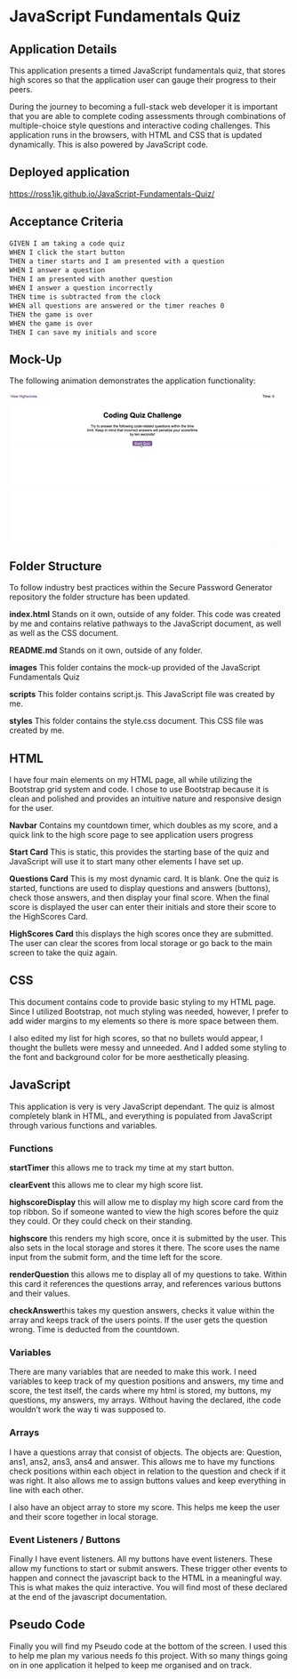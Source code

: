 # JavaScript Fundamentals Quiz 

## Application Details

This application presents a timed JavaScript fundamentals quiz, that stores high scores so that the application user can gauge their progress to their peers. 

During the journey to becoming a full-stack web developer it is important that you are able to complete coding assessments through combinations of multiple-choice style questions and interactive coding challenges. This application runs in the browsers, with HTML and CSS that is updated dynamically. This is also powered by JavaScript code. 

## Deployed application 
https://ross1jk.github.io/JavaScript-Fundamentals-Quiz/

## Acceptance Criteria

```
GIVEN I am taking a code quiz
WHEN I click the start button
THEN a timer starts and I am presented with a question
WHEN I answer a question
THEN I am presented with another question
WHEN I answer a question incorrectly
THEN time is subtracted from the clock
WHEN all questions are answered or the timer reaches 0
THEN the game is over
WHEN the game is over
THEN I can save my initials and score
```


## Mock-Up

The following animation demonstrates the application functionality:

![code quiz](./images/04-web-apis-homework-demo.gif)


## Folder Structure

To follow industry best practices within the Secure Password Generator repository the folder structure has been updated.

**index.html** Stands on it own, outside of any folder. This code was created by me and contains relative pathways to the JavaScript document, as well as well as the CSS document. 

**README.md** Stands on it own, outside of any folder.

**images** This folder contains the mock-up provided of the JavaScript Fundamentals Quiz

**scripts** This folder contains script.js. This JavaScript file was created by me. 

**styles** This folder contains the style.css document. This CSS file was created by me. 

## HTML 

I have four main elements on my HTML page, all while utilizing the Bootstrap grid system and code. I chose to use Bootstrap because it is clean and polished and provides an intuitive nature and responsive design for the user. 

**Navbar** Contains my countdown timer, which doubles as my score, and a quick link to the high score page to see application users progress

**Start Card** This is static, this provides the starting base of the quiz and JavaScript will use it to start many other elements I have set up. 

**Questions Card** This is my most dynamic card. It is blank. One the quiz is started, functions are used to display questions and answers (buttons), check those answers, and then display your final score. When the final score is displayed the user can enter their initials and store their score to the HighScores Card. 

**HighScores Card** this displays the high scores once they are submitted. The user can clear the scores from local storage or go back to the main screen to take the quiz again. 

## CSS 

This document contains code to provide basic styling to my HTML page. Since I utilized Bootstrap, not much styling was needed, however, I prefer to add wider margins to my elements so there is more space between them. 

I also edited my list for high scores, so that no bullets would appear, I thought the bullets were messy and unneeded. And I added some styling to the font and background color for be more aesthetically pleasing. 



## JavaScript 

This application is very is very JavaScript dependant. The quiz is almost completely blank in HTML, and everything is populated from JavaScript through various functions and variables. 

### Functions

**startTimer** this allows me to track my time at my start button. 

**clearEvent** this allows me to clear my high score list. 

**highscoreDisplay** this will allow me to display my high score card from the top ribbon. So if someone wanted to view the high scores before the quiz they could. Or they could check on their standing. 

**highscore** this renders my high score, once it is submitted by the user. This also sets in the local storage and stores it there. The score uses the name input from the submit form, and the time left for the score. 

**renderQuestion** this allows me to display all of my questions to take. Within this card it references the questions array, and references various buttons and their values. 

**checkAnswer**this takes my question answers, checks it value within the array and keeps track of the users points. If the user gets the question wrong. Time is deducted from the countdown. 

### Variables 
There are many variables that are needed to make this work. I need variables to keep track of my question positions and answers, my time and score, the test itself, the cards where my html is stored, my buttons, my questions, my answers, my arrays. Without having the declared, ithe code wouldn’t work the way ti was supposed to. 

### Arrays 
I have a questions array that consist of objects. The objects are: Question, ans1, ans2, ans3, ans4 and answer. This allows me to have my functions check positions within each object in relation to the question and check if it was right. It also allows me to assign buttons values and keep everything in line with each other. 

I also have an object array to store my score. This helps me keep the user and their score together in local storage. 

### Event Listeners / Buttons 
Finally I have event listeners. All my buttons have event listeners. These allow my functions to start or submit answers. These trigger other events to happen and connect the javascript back to the HTML in a meaningful way. This is what makes the quiz interactive. You will find most of these declared at the end of the javascript documentation. 

## Pseudo Code

Finally you will find my Pseudo code at the bottom of the screen.  I used this to help me plan my various needs fo this project. With so many things going on in one application it helped to keep me organised and on track. 


